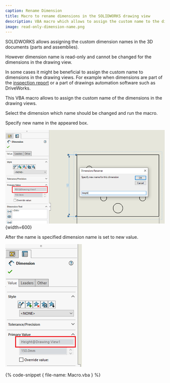 ```yaml
---
caption: Rename Dimension
title: Macro to rename dimensions in the SOLIDWORKS drawing view
description: VBA macro which allows to assign the custom name to the dimension in the SOLIDWORKS drawings view which otherwise cannot be renamed in the User Interface
image: read-only-dimension-name.png
---
```

SOLIDWORKS allows assigning the custom dimension names in the 3D documents (parts and assemblies).

However dimension name is read-only and cannot be changed for the dimensions in the drawing view.

In some cases it might be beneficial to assign the custom name to dimensions in the drawing views. For example when dimensions are part of the [inspection report](/solidworks-api/document/drawing/export-dimensions/) or a part of drawings automation software such as DriveWorks.

This VBA macro allows to assign the custom name of the dimensions in the drawing views.

Select the dimension which name should be changed and run the macro.

Specify new name in the appeared box.

![Name of the dimension cannot be changed in the user Interface](read-only-dimension-name.png){width=600}

After the name is specified dimension name is set to new value.

![Dimension name changed to custom name](renamed-dimension.png)

{% code-snippet { file-name: Macro.vba } %}